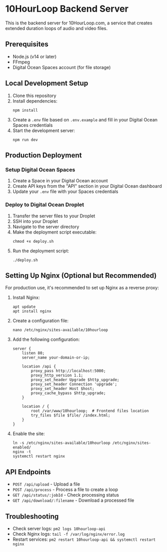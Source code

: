 # 10HourLoop Backend Server

This is the backend server for 10HourLoop.com, a service that creates extended duration loops of audio and video files.

## Prerequisites

- Node.js (v14 or later)
- FFmpeg
- Digital Ocean Spaces account (for file storage)

## Local Development Setup

1. Clone this repository
2. Install dependencies:
   ```
   npm install
   ```
3. Create a `.env` file based on `.env.example` and fill in your Digital Ocean Spaces credentials
4. Start the development server:
   ```
   npm run dev
   ```

## Production Deployment

### Setup Digital Ocean Spaces

1. Create a Space in your Digital Ocean account
2. Create API keys from the "API" section in your Digital Ocean dashboard
3. Update your `.env` file with your Spaces credentials

### Deploy to Digital Ocean Droplet

1. Transfer the server files to your Droplet
2. SSH into your Droplet
3. Navigate to the server directory
4. Make the deployment script executable:
   ```
   chmod +x deploy.sh
   ```
5. Run the deployment script:
   ```
   ./deploy.sh
   ```

## Setting Up Nginx (Optional but Recommended)

For production use, it's recommended to set up Nginx as a reverse proxy:

1. Install Nginx:
   ```
   apt update
   apt install nginx
   ```

2. Create a configuration file:
   ```
   nano /etc/nginx/sites-available/10hourloop
   ```

3. Add the following configuration:
   ```
   server {
       listen 80;
       server_name your-domain-or-ip;

       location /api {
           proxy_pass http://localhost:5000;
           proxy_http_version 1.1;
           proxy_set_header Upgrade $http_upgrade;
           proxy_set_header Connection 'upgrade';
           proxy_set_header Host $host;
           proxy_cache_bypass $http_upgrade;
       }

       location / {
           root /var/www/10hourloop;  # Frontend files location
           try_files $file $file/ /index.html;
       }
   }
   ```

4. Enable the site:
   ```
   ln -s /etc/nginx/sites-available/10hourloop /etc/nginx/sites-enabled/
   nginx -t
   systemctl restart nginx
   ```

## API Endpoints

- `POST /api/upload` - Upload a file
- `POST /api/process` - Process a file to create a loop
- `GET /api/status/:jobId` - Check processing status
- `GET /api/download/:filename` - Download a processed file

## Troubleshooting

- Check server logs: `pm2 logs 10hourloop-api`
- Check Nginx logs: `tail -f /var/log/nginx/error.log`
- Restart services: `pm2 restart 10hourloop-api && systemctl restart nginx`